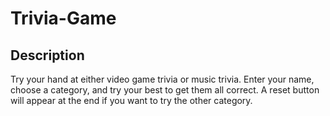 # Trivia-Game

## Description

Try your hand at either video game trivia or music trivia.  Enter your name, choose a category, and try your best to get them all correct.  A reset button will appear at the end if you want to try the other category.
